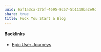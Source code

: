 ```yaml
---
uuid: 6af1a3ca-27bf-4695-8c57-5b1118ba2e9c
share: true
title: Fuck You Start a Blog
---
```

#### Backlinks

* [Epic User Journeys](/c81f0da9-8d82-4176-8458-cfb3d06924c4)